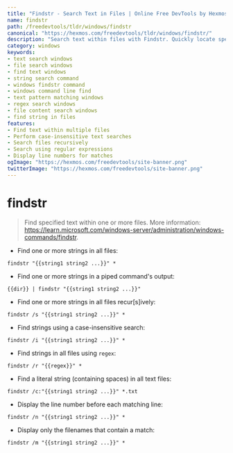 ```yaml
---
title: "Findstr - Search Text in Files | Online Free DevTools by Hexmos"
name: findstr
path: /freedevtools/tldr/windows/findstr
canonical: "https://hexmos.com/freedevtools/tldr/windows/findstr/"
description: "Search text within files with Findstr. Quickly locate specific strings or patterns in multiple files. Free online tool, no registration required."
category: windows
keywords:
- text search windows
- file search windows
- find text windows
- string search command
- windows findstr command
- windows command line find
- text pattern matching windows
- regex search windows
- file content search windows
- find string in files
features:
- Find text within multiple files
- Perform case-insensitive text searches
- Search files recursively
- Search using regular expressions
- Display line numbers for matches
ogImage: "https://hexmos.com/freedevtools/site-banner.png"
twitterImage: "https://hexmos.com/freedevtools/site-banner.png"
---
```


# findstr

> Find specified text within one or more files.
> More information: <https://learn.microsoft.com/windows-server/administration/windows-commands/findstr>.

- Find one or more strings in all files:

`findstr "{{string1 string2 ...}}" *`

- Find one or more strings in a piped command's output:

`{{dir}} | findstr "{{string1 string2 ...}}"`

- Find one or more strings in all files recur[s]ively:

`findstr /s "{{string1 string2 ...}}" *`

- Find strings using a case-insensitive search:

`findstr /i "{{string1 string2 ...}}" *`

- Find strings in all files using `regex`:

`findstr /r "{{regex}}" *`

- Find a literal string (containing spaces) in all text files:

`findstr /c:"{{string1 string2 ...}}" *.txt`

- Display the line number before each matching line:

`findstr /n "{{string1 string2 ...}}" *`

- Display only the filenames that contain a match:

`findstr /m "{{string1 string2 ...}}" *`
